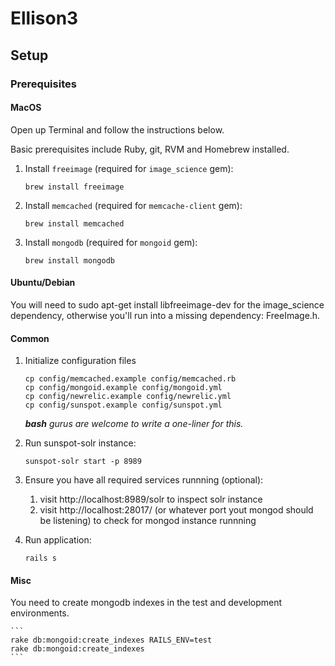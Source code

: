 # Ellison3

## Setup
### Prerequisites
#### MacOS

Open up Terminal and follow the instructions below.

Basic prerequisites include Ruby, git, RVM and Homebrew installed.

1. Install `freeimage` (required for `image_science` gem):
    ```
    brew install freeimage
    ```

2. Install `memcached` (required for `memcache-client` gem):
    ```
    brew install memcached
    ```

3. Install `mongodb` (required for `mongoid` gem):
    ```
    brew install mongodb
    ```

#### Ubuntu/Debian

You will need to sudo apt-get install libfreeimage-dev for the image_science dependency,
otherwise you'll run into a missing dependency: FreeImage.h.

#### Common

1. Initialize configuration files

    ```
    cp config/memcached.example config/memcached.rb
    cp config/mongoid.example config/mongoid.yml
    cp config/newrelic.example config/newrelic.yml
    cp config/sunspot.example config/sunspot.yml
    ```

    _**bash** gurus are welcome to write a one-liner for this._

2. Run sunspot-solr instance:

    ```
    sunspot-solr start -p 8989
    ```

3. Ensure you have all required services runnning (optional):

    1. visit http://localhost:8989/solr to inspect solr instance
    2. visit http://localhost:28017/ (or whatever port yout mongod should be listening) to check for mongod instance runnning

4. Run application:

    ```
    rails s
    ```

#### Misc

You need to create mongodb indexes in the test and development environments.

    ```
    rake db:mongoid:create_indexes RAILS_ENV=test
    rake db:mongoid:create_indexes
    ```
